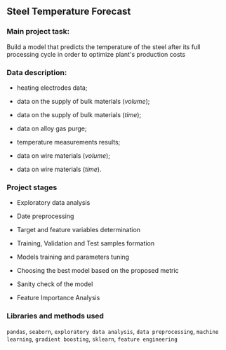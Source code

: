 ## Steel Temperature Forecast

### Main project task:
Build a model that predicts the temperature of the steel after its full processing cycle in order to optimize plant's production costs

### Data description:
- heating electrodes data;

- data on the supply of bulk materials (*volume*);

- data on the supply of bulk materials (*time*);

- data on alloy gas purge;

- temperature measurements results;

- data on wire materials (*volume*);

- data on wire materials (*time*).

### Project stages
- Exploratory data analysis

- Date preprocessing

- Target and feature variables determination

- Training, Validation and Test samples formation

- Models training and parameters tuning 

- Choosing the best model based on the proposed metric

- Sanity check of the model

- Feature Importance Analysis

### Libraries and methods used 
`pandas`, `seaborn`, `exploratory data analysis`, `data preprocessing`, `machine learning`, `gradient boosting`, `sklearn`, `feature engineering`
